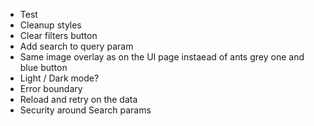 - Test
- Cleanup styles
- Clear filters button
- Add search to query param
- Same image overlay as on the UI page instaead of ants grey one and blue button
- Light / Dark mode?
- Error boundary
- Reload and retry on the data
- Security around Search params
